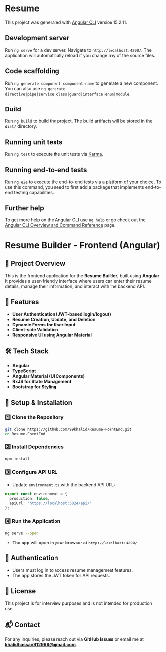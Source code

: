 # Resume

This project was generated with [Angular CLI](https://github.com/angular/angular-cli) version 15.2.11.

## Development server

Run `ng serve` for a dev server. Navigate to `http://localhost:4200/`. The application will automatically reload if you change any of the source files.

## Code scaffolding

Run `ng generate component component-name` to generate a new component. You can also use `ng generate directive|pipe|service|class|guard|interface|enum|module`.

## Build

Run `ng build` to build the project. The build artifacts will be stored in the `dist/` directory.

## Running unit tests

Run `ng test` to execute the unit tests via [Karma](https://karma-runner.github.io).

## Running end-to-end tests

Run `ng e2e` to execute the end-to-end tests via a platform of your choice. To use this command, you need to first add a package that implements end-to-end testing capabilities.

## Further help

To get more help on the Angular CLI use `ng help` or go check out the [Angular CLI Overview and Command Reference](https://angular.io/cli) page.
# Resume Builder - Frontend (Angular)

## 📌 Project Overview
This is the frontend application for the **Resume Builder**, built using **Angular**. It provides a user-friendly interface where users can enter their resume details, manage their information, and interact with the backend API.

## 🚀 Features
- **User Authentication (JWT-based login/logout)**
- **Resume Creation, Update, and Deletion**
- **Dynamic Forms for User Input**
- **Client-side Validation**
- **Responsive UI using Angular Material**

## 🛠️ Tech Stack
- **Angular**
- **TypeScript**
- **Angular Material (UI Components)**
- **RxJS for State Management**
- **Bootstrap for Styling**

## 🔧 Setup & Installation
### 1️⃣ Clone the Repository
```bash
git clone https://github.com/99khalid/Resume-ForntEnd.git
cd Resume-ForntEnd
```
### 2️⃣ Install Dependencies
```bash
npm install
```
### 3️⃣ Configure API URL
- Update `environment.ts` with the backend API URL:
```typescript
export const environment = {
  production: false,
  apiUrl: 'https://localhost:5024/api/'
};
```

### 4️⃣ Run the Application
```bash
ng serve --open
```
- The app will open in your browser at `http://localhost:4200/`

## 🔑 Authentication
- Users must log in to access resume management features.
- The app stores the JWT token for API requests.

## 📜 License
This project is for interview purposes and is not intended for production use.

## 📬 Contact
For any inquiries, please reach out via **GitHub Issues** or email me at **khalidhassan912999@gmail.com**.

